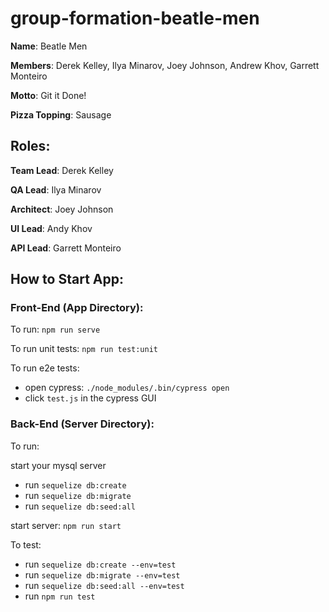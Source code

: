 # group-formation-beatle-men
**Name**: Beatle Men

**Members**: Derek Kelley, Ilya Minarov, Joey Johnson, Andrew Khov, Garrett Monteiro

**Motto**: Git it Done!

**Pizza Topping**: Sausage

## Roles: 

**Team Lead**: Derek Kelley

**QA Lead**: Ilya Minarov

**Architect**: Joey Johnson

**UI Lead**: Andy Khov

**API Lead**: Garrett Monteiro

## How to Start App:
### Front-End (App Directory):
To run: `npm run serve`

To run unit tests: `npm run test:unit`

To run e2e tests:
 - open cypress: `./node_modules/.bin/cypress open`
 - click `test.js` in the cypress GUI
### Back-End (Server Directory):
To run:

start your mysql server
 - run `sequelize db:create`
 - run `sequelize db:migrate`
 - run `sequelize db:seed:all`

start server: `npm run start`

To test:
 - run `sequelize db:create --env=test`
 - run `sequelize db:migrate --env=test`
 - run `sequelize db:seed:all --env=test`
 - run `npm run test`

